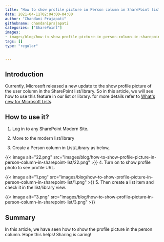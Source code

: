 ```yaml
---
title: "How to show profile picture in Person column in SharePoint list/library?"
date: 2021-04-11T02:04:00-04:00
author: "Chandani Prajapati"
githubname: chandaniprajapati
categories: ["SharePoint"]
images:
- images/blog/how-to-show-profile-picture-in-person-column-in-sharepoint-list/22.png
tags: []
type: "regular"


---
```


## Introduction 

Currently, Microsoft released a new update to the show profile picture
of the user column in the SharePoint list/library. So in this article,
we will see how to use this feature in our list or library. for more
details refer to
[What's new for Microsoft Lists](https://techcommunity.microsoft.com/t5/microsoft-365-blog/what-s-new-for-microsoft-lists-microsoft-ignite-2021-mar-2-4/ba-p/2176242 "SharePoint List Updates").
 

## How to use it? 

1.  Log in to any SharePoint Modern Site.

2.  Move to the modern list/library

3.  Create a Person column in List/Library as below,
 

{{< image alt="22.png" src="images/blog/how-to-show-profile-picture-in-person-column-in-sharepoint-list/22.png" >}}
4.  Turn on to show profile photo to see profile URL.

{{< image alt="1.png" src="images/blog/how-to-show-profile-picture-in-person-column-in-sharepoint-list/1.png" >}}
5.  Then create a list item and check it in the list/library view.

{{< image alt="3.png" src="images/blog/how-to-show-profile-picture-in-person-column-in-sharepoint-list/3.png" >}}

## Summary 

In this article, we have seen how to show the profile picture in the
person column.
Hope this helps!
Sharing is caring!
